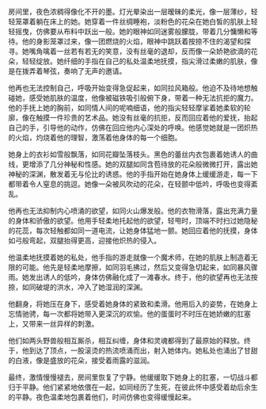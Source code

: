 房间里，夜色浓稠得像化不开的墨。灯光晕染出一层暧昧的柔光，像一层薄纱，轻轻笼罩着躺在床上的她。她穿着一件丝绸睡袍，淡粉色的花朵在她白皙的肌肤上轻轻摇曳，仿佛要从布料中跃出一般。她的眼神如同迷雾般朦胧，带着几分慵懒和等待。他的身影笼罩过来，像一团燃烧的火焰，眼神中跳跃着按捺不住的渴望和探寻。她嘴角噙着一丝若有若无的笑意，没有丝毫的退却，反而像一朵娇艳欲滴的花朵，轻轻绽放。她纤细的手指在自己的私处温柔地抚摸，指尖滑过柔嫩的肌肤，像是在拨弄着琴弦，奏响了无声的邀请。

他再也无法控制自己，呼吸开始变得急促起来，如同拉风箱般。他迫不及待地想触碰她，感受她肌肤的温度，他像被磁铁吸引般俯下身，带着一种无法抗拒的魔力。他的手抚上她的胸前，如同情人间的呢喃细语，他的指尖轻轻摩挲着她柔软的轮廓，像在触摸一件珍贵的艺术品。她没有丝毫的抗拒，反而回应着他的爱抚，抬起自己的手，引导他的动作，仿佛在回应他内心深处的呼唤。他感觉她就是一团炽热的火焰，灼烧着他的理智，激荡着他身体的每一个细胞。

她身上的衣衫如雪般飘落，如同花瓣坠落枝头。黑色的蕾丝内衣包裹着她诱人的曲线，更增添了几分神秘和性感。她的双腿如同含苞待放的花朵般微微打开，露出她神秘的深渊，散发着无与伦比的诱惑。他的手指开始在她身体上缓缓游走，每一下都带着令人窒息的挑逗。她像一朵被风吹动的花朵，在轻颤中低吟，呼吸也变得紊乱。

他再也无法抑制内心喷涌的欲望，如同火山爆发般。他的衣物滑落，露出充满力量的身体和骄傲的欲望。他用手轻柔地托起他的欲望，轻甩时，顶端不时扫过她隐秘的花蕊，每次轻触都如同一道电流，让她身体猛地一颤。她回应着他的抚摸，身体如弓般弯起，双腿抬得更高，迎接他炽热的侵入。

他温柔地抚摸着她的私处，他手指的游走就像一个魔术师，在她的肌肤上制造着无限的可能。他先是轻柔地摩擦，如同羽毛拂过，然后又变得急切起来，如同暴风骤雨。她发出诱人的低吟，身体仿佛融化成了一滩春水。终于，他的欲望再也无法按捺，如同破堤的洪水，冲入了她湿润的深渊。

他翻身，将她压在身下，感受着她身体的紧致和柔滑。他用后入的姿势，在她身上忘情驰骋，每一次都将她带入更深沉的欢愉。他的蛋蛋时不时压在她娇嫩的肛塞上，又带来一丝异样的刺激。

他们如两头野兽般相互厮杀，相互纠缠，身体和灵魂都得到了最原始的释放。终于，他到达了顶点，一股滚烫的热流喷涌而出，射入她体内。她私处也涌出了甘甜的白液，像是盛放的花朵，接受着雨露的滋润。

最终，激情慢慢褪去，房间里恢复了宁静。他缓缓取下她身上的肛塞，一切战斗都归于平静。他们紧紧地依偎在一起，如同经历了生死，在彼此怀中感受着劫后余生的平静。夜色温柔地包裹着他们，时间仿佛也变得缓慢起来。
